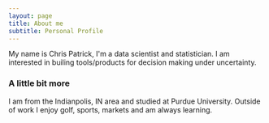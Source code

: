 ```yaml
---
layout: page
title: About me
subtitle: Personal Profile
---
```


My name is Chris Patrick, I'm a data scientist and statistician. I am interested in builing tools/products for decision making under uncertainty. 

### A little bit more

I am from the Indianpolis, IN area and studied at Purdue University. Outside of work I enjoy golf, sports, markets and am always learning.